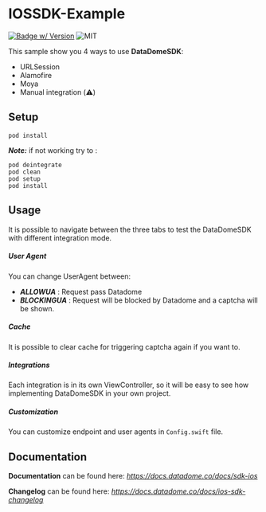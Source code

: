 # IOSSDK-Example

[![Badge w/ Version](https://img.shields.io/cocoapods/v/DataDomeSDK)](https://datadome.co/)
![MIT](https://img.shields.io/cocoapods/l/DataDomeSDK)

This sample show you 4 ways to use __DataDomeSDK__:
- URLSession
- Alamofire
- Moya
- Manual integration (:warning:)


## Setup
```
pod install
```

**_Note:_** if not working try to :
```
pod deintegrate
pod clean
pod setup
pod install
```

## Usage

It is possible to navigate between the three tabs to test the DataDomeSDK with different integration mode.

##### User Agent
You can change UserAgent between:
- __*ALLOWUA*__ : Request pass Datadome
- __*BLOCKINGUA*__ : Request will be blocked by Datadome and a captcha will be shown.

##### Cache
It is possible to clear cache for triggering captcha again if you want to.

##### Integrations
Each integration is in its own ViewController, so it will be easy to see how implementing DataDomeSDK in your own project.

##### Customization
You can customize endpoint and user agents in `Config.swift` file.

## Documentation

__Documentation__ can be found here:
*https://docs.datadome.co/docs/sdk-ios*

__Changelog__ can be found here:
*https://docs.datadome.co/docs/ios-sdk-changelog*
